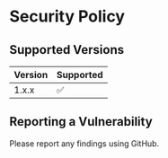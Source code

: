 # Security Policy

## Supported Versions

| Version | Supported          |
| ------- | ------------------ |
| 1.x.x   | :white_check_mark: |

## Reporting a Vulnerability

Please report any findings using GitHub.
